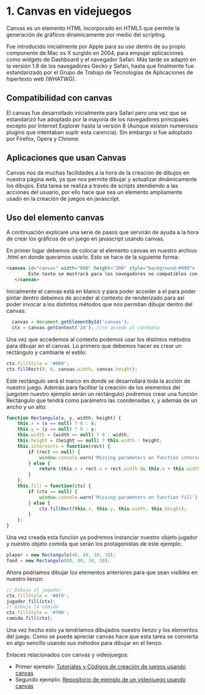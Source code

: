# 1. Canvas en videjuegos

Canvas  es un elemento HTML incorporado en HTML5 que permite la generación de gráficos dinamicamente por medio del scripting.

Fue introducido inicialmente por Apple para su uso dentro de su propio componente de Mac os X surgido en 2004, para empujar aplicaciones como widgets de Dashboard y el navegador Safari. Más tarde se adaptó en la versión 1.8 de los navegadores Gecko y Safari, hasta que finalmente fue estandarizado por el Grupo de Trabajo de Tecnologías de Aplicaciones de hipertexto web (WHATWG).

## Compatibilidad con canvas

El canvas fue desarrollado inicialmente para Safari pero una vez que se estandarizó fue adoptado por la mayoría de los navegadores principales excepto por Internet Explorer hasta la versión 8 (Aunque existen numerosos plugins que intentaban suplir esta carencia). Sin embargo si fue adoptado por Firefox, Opera y Chrome.

## Aplicaciones que usan Canvas

Canvas nos da muchas facilidades a la hora de la creación de dibujos en nuestra página web, ya que nos permite dibujar y actualizar dinámicamente los dibujos. Esta tarea se realiza a través de scripts atendiendo a las acciones del usuario, por ello hace que sea un elemento ampliamente usado en la creación de juegos en javascript.

## Uso del elemento canvas

A continuación explicaré una serie de pasos que servirán de ayuda a la hora de crear los gráficos de un juego en javascript usando canvas.

En primer lugar debemos de colocar el elemento canvas en nuestro archivo .html en donde queramos usarlo. Esto se hace de la siguiente forma:

~~~HTML
<canvas id="canvas" width="600" height="300" style="background:#999">
        Este texto se mostrará para los navegadores no compatibles con canvas
   </canvas>
~~~

Inicialmente el canvas está en blanco y para poder acceder a el para poder pintar dentro debemos de acceder al contexto de renderizado para así poder invocar a los distintos métodos que nos permitan dibujar dentro del canvas:

~~~javascript
  canvas = document.getElementById('canvas');
  ctx = canvas.getContext('2d'); //se accede al contexto
~~~

Una vez que accedemos al contexto podemos usar los distintos métodos para dibujar en el canvas. Lo primero que debemos hacer es crear un rectángulo y cambiarle el estilo:

~~~javascript
ctx.fillStyle = '#000';
ctx.fillRect(0, 0, canvas.width, canvas.height);
~~~

Este rectángulo será el marco en donde se desarrollará toda la acción de nuestro juego. Además para facilitar la creación de los elementos del juego(en nuestro ejemplo serán un rectángulo) podremos crear una función Rectángulo que tendrá como parámetro las coordenadas x, y además de un ancho y un alto:

~~~javascript
function Rectangulo(x, y, width, height) {
    this.x = (x == null) ? 0 : x;
    this.y = (y == null) ? 0 : y;
    this.width = (width == null) ? 0 : width;
    this.height = (height == null) ? this.width : height;
    this.intersects = function(rect) {
        if (rect == null) {
            window.console.warn('Missing parameters on function intersects');
        } else {
            return (this.x < rect.x + rect.width && this.x + this.width > rect.x && this.y < rect.y + rect.height && this.y + this.height > rect.y);
        }
    };
    this.fill = function(ctx) {
        if (ctx == null) {
            window.console.warn('Missing parameters on function fill');
        } else {
            ctx.fillRect(this.x, this.y, this.width, this.height);
        }
    };
}
~~~

Una vez creada esta función ya podremos instanciar nuestro objeto jugador y nuestro objeto comida que serán los protagonistas de este ejemplo:

~~~javascript
player = new Rectangulo(40, 40, 10, 10);
food = new Rectangulo(80, 80, 10, 10);
~~~

Ahora podríamos dibujar los elementos anteriores para que sean visibles en nuestro lienzo:

~~~javascript
// Dibuja al jugador
ctx.fillStyle = '#0f0';
jugador.fill(ctx);
// Dibuja la comida
ctx.fillStyle = '#f00';
comida.fill(ctx);
~~~

Una vez hecho esto ya tendríamos dibujados nuestro lienzo y los elementos del juego. Como se puede apreciar canvas hace que esta tarea se convierta en algo sencillo usando sus métodos para dibujar en el lienzo.

Enlaces relacionados con canvas y videojuegos:

* Primer ejemplo: [Tutoriales y Códigos de creación de juegos usando canvas](http://juegos.canvas.ninja/)
* Segundo ejemplo: [Repositorio de ejemplo de un videojuego usando canvas](https://github.com/lostdecade/simple_canvas_game.git)

